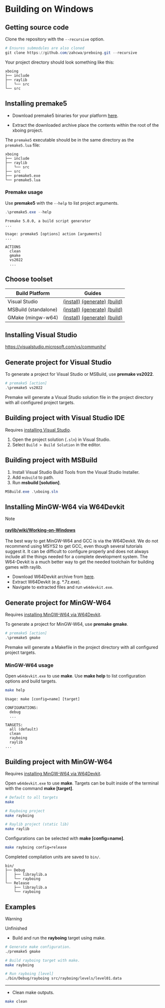 # Building on Windows

## Getting source code
Clone the repository with the `--recursive` option.
```powershell
# Ensures submodules are also cloned
git clone https://github.com/zahcwa/preboing.git --recursive
```
Your project directory should look something like this:
```
xboing
├── include
├── raylib
│   └── src
└── src
```

## Installing premake5
* Download premake5 binaries for your platform [here](https://premake.github.io/download).

* Extract the downloaded archive place the contents within the root of the xboing project.

The `premake5` executable should be in the same directory as the `premake5.lua` file:

```
xboing
├── include
├── raylib
│   └── src
├── src
├── premake5.exe
└── premake5.lua
```

### Premake usage
Use **premake5** with the `--help` to list project arguments.
```powershell
.\premake5.exe --help
```
```
Premake 5.0.0, a build script generator
...

Usage: premake5 [options] action [arguments]
...

ACTIONS
  clean
  gmake
  vs2022
  ...
```

## Choose toolset
| **Build Platform** | **Guides** |
| --- | --- |
| Visual Studio | [(install)](#installing-visual-studio) [(generate)](#generate-project-for-visual-studio) [(build)](#building-project-with-visual-studio-ide) |
| MSBuild (standalone) | [(install)](#installing-msbuild) [(generate)](#generate-project-for-visual-studio) [(build)](#building-project-with-msbuild) |
| GMake (mingw-w64) | [(install)](#installing-mingw-w64-via-w64devkit) [(generate)](#generate-project-for-mingw-w64) [(build)](#building-project-with-mingw-w64) |

## Installing Visual Studio
https://visualstudio.microsoft.com/vs/community/

## Generate project for Visual Studio
To generate a project for Visual Studio or MSBuild, use **premake vs2022**.
```powershell
# premake5 [action]
.\premake5 vs2022
```
Premake will generate a Visual Studio solution file in the project directory with all configured project targets.

## Building project with Visual Studio IDE
Requires [installing Visual Studio](#installing-visual-studio).
1. Open the project solution (`.sln`) in Visual Studio.
2. Select `Build > Build Solution` in the editor.

## Building project with MSBuild
1. Install Visual Studio Build Tools from the Visual Studio Installer.
2. Add `msbuild` to path.
3. Run **msbuild [solution]**.
```powershell
MSBuild.exe .\xboing.sln
```

## Installing MinGW-W64 via W64Devkit
> [!NOTE]
> #### [raylib/wiki/Working-on-Windows](https://github.com/raysan5/raylib/wiki/Working-on-Windows)
> The best way to get MinGW-W64 and GCC is via the W64Devkit.
> We do not recommend using MSYS2 to get GCC, even though several tutorials suggest it. It can be difficult to configure properly and does not always include all the things needed for a complete development system. The W64-Devkit is a much better way to get the needed toolchain for building games with raylib.

* Download W64Devkit archive from [here](https://github.com/skeeto/w64devkit/releases).
* Extract W64Devkit (e.g. *.7z.exe).
* Navigate to extracted files and run `w64devkit.exe`.

## Generate project for MinGW-W64
Requires [installing MinGW-W64 via W64Devkit](#installing-mingw-w64-via-w64devkit).

To generate a project for MinGW-W64, use **premake gmake**.
```powershell
# premake5 [action]
.\premake5 gmake
```
Premake will generate a Makefile in the project directory with all configured project targets.

### MinGW-W64 usage

Open `w64devkit.exe` to use **make**. Use **make help** to list configuration options and build targets.
```sh
make help
```
```
Usage: make [config=name] [target]

CONFIGURATIONS:
  debug
  ...

TARGETS:
  all (default)
  clean
  rayboing
  raylib
...
```

## Building project with MinGW-W64
Requires [installing MinGW-W64 via W64Devkit](#installing-mingw-w64-via-w64devkit).

Open `w64devkit.exe` to use **make**. Targets can be built inside of the terminal with the command **make [target]**.
```sh
# Default to all targets
make

# Rayboing project
make rayboing

# Raylib project (static lib)
make raylib
```

Configurations can be selected with **make [config=name]**.
```sh
make rayboing config=release
```

Completed compilation units are saved to `bin/`.
```
bin/
├── Debug
│   ├── libraylib.a
│   └── rayboing
└── Release
    ├── libraylib.a
    └── rayboing
```

## Examples

> [!WARNING]
> Unfinished

* Build and run the **rayboing** target using make.

```sh
# Generate make configuration.
./premake5 gmake

# Build rayboing target with make.
make rayboing

# Run rayboing [level]
./bin/Debug/rayboing src/rayboing/levels/level01.data
```
---
* Clean make outputs.
```sh
make clean
```
